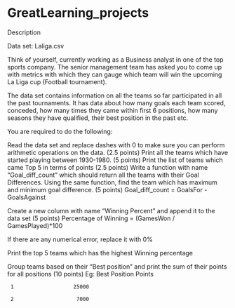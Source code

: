 # GreatLearning_projects

Description

Data set: Laliga.csv

Think of yourself, currently working as a Business analyst in one of the top sports company. The senior management team has asked you to come up with metrics with which they can gauge which team will win the upcoming La Liga cup (Football tournament).

The data set contains information on all the teams so far participated in all the past tournaments. It has data about how many goals each team scored, conceded, how many times they came within first 6 positions, how many seasons they have qualified, their best position in the past etc.

You are required to do the following:

Read the data set and replace dashes with 0 to make sure you can perform arithmetic operations on the data. (2.5 points)
Print all the teams which have started playing between 1930-1980. (5 points)
Print the list of teams which came Top 5 in terms of points (2.5 points)
Write a function with name “Goal_diff_count” which should return all the teams with their Goal Differences. Using the same function, find the team which has maximum and minimum goal difference. (5 points)
Goal_diff_count = GoalsFor - GoalsAgainst

Create a new column with name “Winning Percent” and append it to the data set (5 points)
Percentage of Winning = (GamesWon / GamesPlayed)*100

If there are any numerical error, replace it with 0%

Print the top 5 teams which has the highest Winning percentage

Group teams based on their “Best position” and print the sum of their points for all positions (10 points)
Eg: Best Position Points

     1                   25000

     2                    7000
